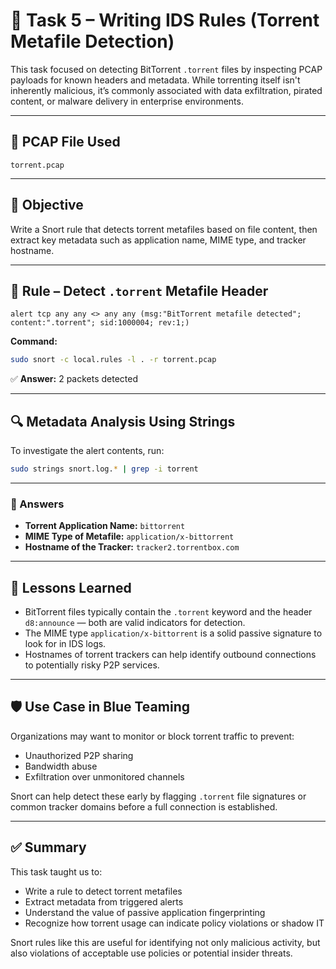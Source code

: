 # 🧪 Task 5 – Writing IDS Rules (Torrent Metafile Detection)

This task focused on detecting BitTorrent `.torrent` files by inspecting PCAP payloads for known headers and metadata. While torrenting itself isn't inherently malicious, it’s commonly associated with data exfiltration, pirated content, or malware delivery in enterprise environments.

---

## 📁 PCAP File Used

`torrent.pcap`

---

## 🔧 Objective

Write a Snort rule that detects torrent metafiles based on file content, then extract key metadata such as application name, MIME type, and tracker hostname.

---

## 📜 Rule – Detect `.torrent` Metafile Header

```snort
alert tcp any any <> any any (msg:"BitTorrent metafile detected"; content:".torrent"; sid:1000004; rev:1;)
```

**Command:**

```bash
sudo snort -c local.rules -l . -r torrent.pcap
```

✅ **Answer:** 2 packets detected

---

## 🔍 Metadata Analysis Using Strings

To investigate the alert contents, run:

```bash
sudo strings snort.log.* | grep -i torrent
```

---

### 📌 Answers

- **Torrent Application Name:** `bittorrent`
- **MIME Type of Metafile:** `application/x-bittorrent`
- **Hostname of the Tracker:** `tracker2.torrentbox.com`

---

## 🧠 Lessons Learned

- BitTorrent files typically contain the `.torrent` keyword and the header `d8:announce` — both are valid indicators for detection.
- The MIME type `application/x-bittorrent` is a solid passive signature to look for in IDS logs.
- Hostnames of torrent trackers can help identify outbound connections to potentially risky P2P services.

---

## 🛡️ Use Case in Blue Teaming

Organizations may want to monitor or block torrent traffic to prevent:

- Unauthorized P2P sharing
- Bandwidth abuse
- Exfiltration over unmonitored channels

Snort can help detect these early by flagging `.torrent` file signatures or common tracker domains before a full connection is established.

---

## ✅ Summary

This task taught us to:
- Write a rule to detect torrent metafiles
- Extract metadata from triggered alerts
- Understand the value of passive application fingerprinting
- Recognize how torrent usage can indicate policy violations or shadow IT

Snort rules like this are useful for identifying not only malicious activity, but also violations of acceptable use policies or potential insider threats.
